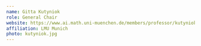 ```yaml
---
name: Gitta Kutyniok
role: General Chair
website: https://www.ai.math.uni-muenchen.de/members/professor/kutyniok/index.html
affiliation: LMU Munich
photo: kutyniok.jpg
---
```

